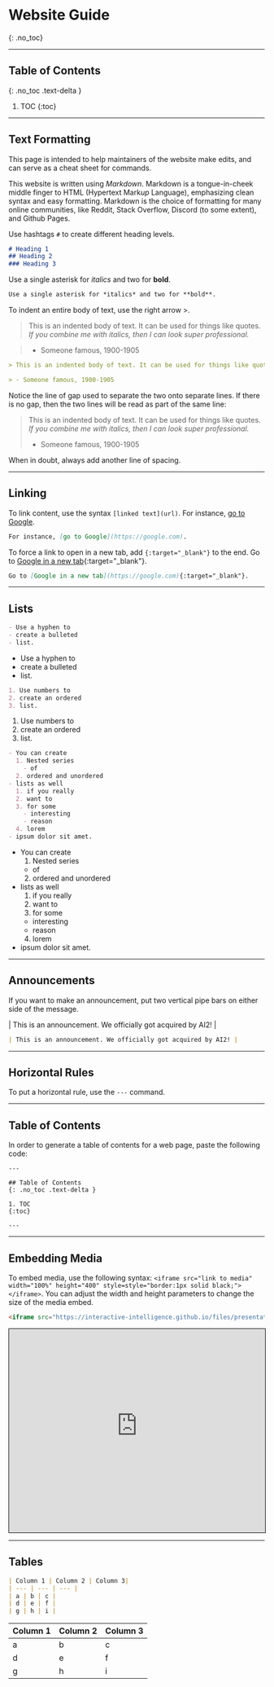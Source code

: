 # Website Guide
{: .no_toc}

---

## Table of Contents
{: .no_toc .text-delta }

1. TOC
{:toc}

---

## Text Formatting
This page is intended to help maintainers of the website make edits, and can serve as a cheat sheet for commands.

This website is written using *Markdown*. Markdown is a tongue-in-cheek middle finger to HTML (Hypertext Mark*up* Language), emphasizing clean syntax and easy formatting. Markdown is the choice of formatting for many online communities, like Reddit, Stack Overflow, Discord (to some extent), and Github Pages.

Use hashtags `#` to create different heading levels.

```markdown
# Heading 1
## Heading 2
### Heading 3
```

Use a single asterisk for *italics* and two for **bold**.
```markdown
Use a single asterisk for *italics* and two for **bold**.
```

To indent an entire body of text, use the right arrow >.

> This is an indented body of text. It can be used for things like quotes. *If you combine me with italics, then I can look super professional.*

> - Someone famous, 1900-1905

```markdown
> This is an indented body of text. It can be used for things like quotes. *If you combine me with italics, then I can look super professional.*

> - Someone famous, 1900-1905
```

Notice the line of gap used to separate the two onto separate lines. If there is no gap, then the two lines will be read as part of the same line:

> This is an indented body of text. It can be used for things like quotes. *If you combine me with italics, then I can look super professional.*
> - Someone famous, 1900-1905

When in doubt, always add another line of spacing.

---

## Linking
To link content, use the syntax `[linked text](url)`. For instance, [go to Google](https://google.com).

```markdown
For instance, [go to Google](https://google.com).
```

To force a link to open in a new tab, add `{:target="_blank"}` to the end. Go to [Google in a new tab](https://google.com){:target="_blank"}.
```markdown
Go to [Google in a new tab](https://google.com){:target="_blank"}.
```

---

## Lists
```markdown
- Use a hyphen to
- create a bulleted
- list.
```
- Use a hyphen to
- create a bulleted
- list.


```markdown
1. Use numbers to
2. create an ordered
3. list.
```
1. Use numbers to
2. create an ordered
3. list.

```markdown
- You can create
  1. Nested series
    - of
  2. ordered and unordered
- lists as well
  1. if you really
  2. want to
  3. for some
    - interesting
    - reason
  4. lorem
- ipsum dolor sit amet.
```

- You can create
  1. Nested series
    - of
  2. ordered and unordered
- lists as well
  1. if you really
  2. want to
  3. for some
    - interesting
    - reason
  4. lorem
- ipsum dolor sit amet.

---

## Announcements

If you want to make an announcement, put two vertical pipe bars on either side of the message.

| This is an announcement. We officially got acquired by AI2! |

```markdown
| This is an announcement. We officially got acquired by AI2! |
```

---

## Horizontal Rules

To put a horizontal rule, use the `---` command.

---

## Table of Contents
In order to generate a table of contents for a web page, paste the following code:

```
---

## Table of Contents
{: .no_toc .text-delta }

1. TOC
{:toc}

---
```

---

## Embedding Media

To embed media, use the following syntax: `<iframe src="link to media" width="100%" height="400" style=style="border:1px solid black;"></iframe>`. You can adjust the width and height parameters to change the size of the media embed.
```markdown
<iframe src="https://interactive-intelligence.github.io/files/presentations/win2022/week-1/NNs as Minds.pdf" width="100%" height="400" style="border:1px solid black;"></iframe>
```

<iframe src="https://interactive-intelligence.github.io/files/presentations/win2022/week-1/NNs as Minds.pdf" width="100%" height="400" style="border:1px solid black;"></iframe>

---

## Tables

```markdown
| Column 1 | Column 2 | Column 3|
| --- | --- | --- |
| a | b | c |
| d | e | f |
| g | h | i |
```

| Column 1 | Column 2 | Column 3|
| --- | --- | --- |
| a | b | c |
| d | e | f |
| g | h | i |


